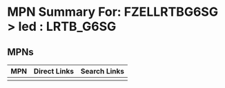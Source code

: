 



# MPN Summary For: FZELLRTBG6SG > led : LRTB_G6SG

## MPNs
  

|MPN|Direct Links|Search Links|
| :--- | :--- | :--- |
||||
